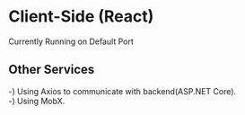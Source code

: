 # Client-Side (React)
Currently Running on Default Port

## Other Services
-) Using Axios to communicate with backend(ASP.NET Core).\
-) Using MobX.
